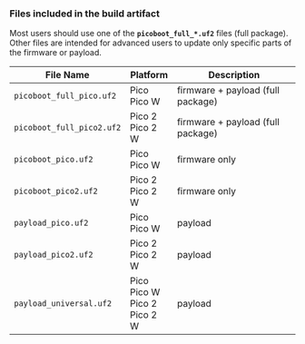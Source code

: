 ### Files included in the build artifact

Most users should use one of the **`picoboot_full_*.uf2`** files (full package). Other files are intended for advanced users to update only specific parts of the firmware or payload.

| File Name                 | Platform                             | Description                       |
| ------------------------- | ------------------------------------ | --------------------------------- |
| `picoboot_full_pico.uf2`  | Pico<br>Pico W                       | firmware + payload (full package) |
| `picoboot_full_pico2.uf2` | Pico 2<br>Pico 2 W                   | firmware + payload (full package) |
| `picoboot_pico.uf2`       | Pico<br>Pico W                       | firmware only                     |
| `picoboot_pico2.uf2`      | Pico 2<br>Pico 2 W                   | firmware only                     |
| `payload_pico.uf2`        | Pico<br>Pico W                       | payload                           |
| `payload_pico2.uf2`       | Pico 2<br>Pico 2 W                   | payload                           |
| `payload_universal.uf2`   | Pico<br>Pico W<br>Pico 2<br>Pico 2 W | payload                           |
